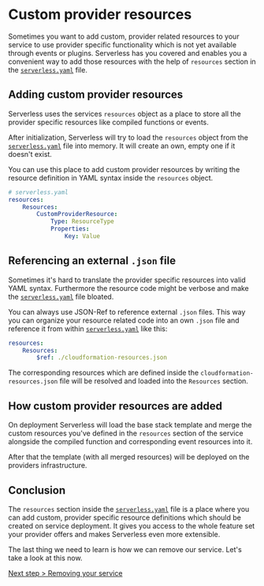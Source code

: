# Custom provider resources

Sometimes you want to add custom, provider related resources to your service to use provider specific functionality
which is not yet available through events or plugins. Serverless has you covered and enables you a convenient way to add
those resources with the help of `resources` section in the [`serverless.yaml`](../understanding-serverless/serverless-yaml.md)
file.

## Adding custom provider resources

Serverless uses the services `resources` object as a place to store all the provider specific resources like compiled
functions or events.

After initialization, Serverless will try to load the `resources` object from the
[`serverless.yaml`](../understanding-serverless/serverless-yaml.md) file into memory.
It will create an own, empty one if it doesn't exist.

You can use this place to add custom provider resources by writing the resource definition in YAML syntax inside the
`resources` object.

```yaml
# serverless.yaml
resources:
    Resources:
        CustomProviderResource:
            Type: ResourceType
            Properties:
                Key: Value
```

## Referencing an external `.json` file

Sometimes it's hard to translate the provider specific resources into valid YAML syntax. Furthermore the resource code
might be verbose and make the [`serverless.yaml`](../understanding-serverless/serverless-yaml.md) file bloated.

You can always use JSON-Ref to reference external `.json` files. This way you can organize your resource related code
into an own `.json` file and reference it from within [`serverless.yaml`](../understanding-serverless/serverless-yaml.md)
like this:

```yaml
resources:
    Resources:
        $ref: ./cloudformation-resources.json
```

The corresponding resources which are defined inside the `cloudformation-resources.json` file will be resolved and loaded
into the `Resources` section.

## How custom provider resources are added

On deployment Serverless will load the base stack template and merge the custom resources you've defined in the `resources`
section of the service alongside the compiled function and corresponding event resources into it.

After that the template (with all merged resources) will be deployed on the providers infrastructure.

## Conclusion

The `resources` section inside the [`serverless.yaml`](../understanding-serverless/serverless-yaml.md) file is a place
where you can add custom, provider specific resource definitions which should be created on service deployment.
It gives you access to the whole feature set your provider offers and makes Serverless even more extensible.

The last thing we need to learn is how we can remove our service. Let's take a look at this now.

[Next step > Removing your service](removing-a-service.md)
